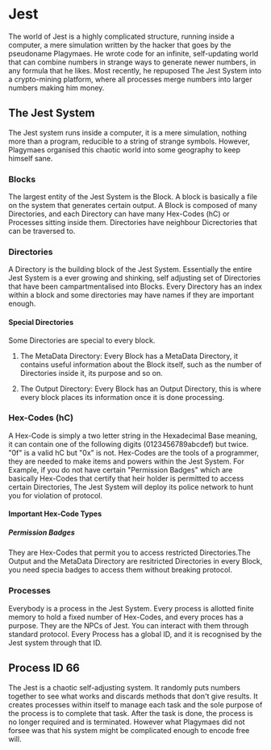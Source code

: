 # Jest

The world of Jest is a highly complicated structure, running inside a computer, a mere simulation written by the hacker that goes by the pseudoname Plagymaes. He wrote code for an infinite, self-updating world that can combine numbers in strange ways to generate newer numbers, in any formula that he likes. Most recently, he repuposed The Jest System into a crypto-mining platform, where all processes merge numbers into larger numbers making him money.

## The Jest System

The Jest system runs inside a computer, it is a mere simulation, nothing more than a program, reducible to a string of strange symbols. However, Plagymaes organised this chaotic world into some geography to keep himself sane.

### Blocks

The largest entity of the Jest System is the Block. A block is basically a file on the system that generates certain output. A Block is composed of many Directories, and each Directory can have many Hex-Codes (hC) or Processes sitting inside them. Directories have neighbour Dicrectories that can be traversed to. 

### Directories

A Directory is the building block of the Jest System. Essentially the entire Jest System is a ever growing and shinking, self adjusting set of Directories that have been campartmentalised into Blocks. Every Directory has an index within a block and some directories may have names if they are important enough.

#### Special Directories

Some Directories are special to every block.

1) The MetaData Directory: Every Block has a MetaData Directory, it contains useful information about the Block itself, such as the number of Directories inside it, its purpose and so on.

2) The Output Directory: Every Block has an Output Directory, this is where every block places its information once it is done processing.

### Hex-Codes (hC)

A Hex-Code is simply a two letter string in the Hexadecimal Base meaning, it can contain one of the following digits (0123456789abcdef) but twice. "0f" is a valid hC but "0x" is not. Hex-Codes are the tools of a programmer, they are needed to make items and powers within the Jest System. For Example, if you do not have certain "Permission Badges" which are basically Hex-Codes that certify that heir holder is permitted to access certain Directories, The Jest System will deploy its police network to hunt you for violation of protocol.

#### Important Hex-Code Types

##### Permission Badges
They are Hex-Codes that permit you to access restricted Directories.The Output and the MetaData Directory are resitricted Directories in every Block, you need specia badges to access them without breaking protocol.

### Processes

Everybody is a process in the Jest System. Every process is allotted finite memory to hold a fixed number of Hex-Codes, and every proces has a purpose. They are the NPCs of Jest. You can interact with them through standard protocol. Every Process has a global ID, and it is recognised by the Jest system through that ID.

## Process ID 66

The Jest is a chaotic self-adjusting system. It randomly puts numbers together to see what works and discards methods that don't give results. It creates processes within itself to manage each task and the sole purpose of the process is to complete that task. After the task is done, the process is no longer required and is terminated. However what Plagymaes did not forsee was that his system might be complicated enough to encode free will. 
